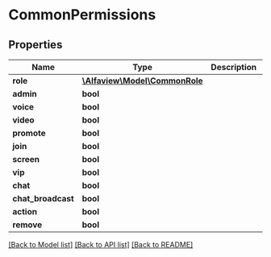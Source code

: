 # CommonPermissions

## Properties
Name | Type | Description | Notes
------------ | ------------- | ------------- | -------------
**role** | [**\Alfaview\Model\CommonRole**](CommonRole.md) |  | [optional] 
**admin** | **bool** |  | [optional] 
**voice** | **bool** |  | [optional] 
**video** | **bool** |  | [optional] 
**promote** | **bool** |  | [optional] 
**join** | **bool** |  | [optional] 
**screen** | **bool** |  | [optional] 
**vip** | **bool** |  | [optional] 
**chat** | **bool** |  | [optional] 
**chat_broadcast** | **bool** |  | [optional] 
**action** | **bool** |  | [optional] 
**remove** | **bool** |  | [optional] 

[[Back to Model list]](../README.md#documentation-for-models) [[Back to API list]](../README.md#documentation-for-api-endpoints) [[Back to README]](../README.md)


